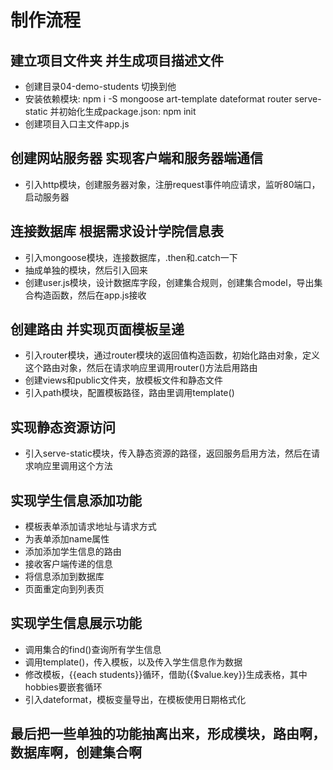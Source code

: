 # 制作流程
## 建立项目文件夹 并生成项目描述文件
- 创建目录04-demo-students  切换到他
- 安装依赖模块: npm i -S mongoose art-template dateformat router serve-static 并初始化生成package.json: npm init
- 创建项目入口主文件app.js
## 创建网站服务器 实现客户端和服务器端通信
- 引入http模块，创建服务器对象，注册request事件响应请求，监听80端口，启动服务器
## 连接数据库 根据需求设计学院信息表
- 引入mongoose模块，连接数据库，.then和.catch一下
- 抽成单独的模块，然后引入回来
- 创建user.js模块，设计数据库字段，创建集合规则，创建集合model，导出集合构造函数，然后在app.js接收
## 创建路由 并实现页面模板呈递
- 引入router模块，通过router模块的返回值构造函数，初始化路由对象，定义这个路由对象，然后在请求响应里调用router()方法启用路由
- 创建views和public文件夹，放模板文件和静态文件
- 引入path模块，配置模板路径，路由里调用template()
## 实现静态资源访问
- 引入serve-static模块，传入静态资源的路径，返回服务启用方法，然后在请求响应里调用这个方法
## 实现学生信息添加功能
- 模板表单添加请求地址与请求方式
- 为表单添加name属性
- 添加添加学生信息的路由
- 接收客户端传递的信息
- 将信息添加到数据库
- 页面重定向到列表页
## 实现学生信息展示功能
- 调用集合的find()查询所有学生信息
- 调用template()，传入模板，以及传入学生信息作为数据
- 修改模板，{{each students}}循环，借助{{$value.key}}生成表格，其中hobbies要嵌套循环
- 引入dateformat，模板变量导出，在模板使用日期格式化

## 最后把一些单独的功能抽离出来，形成模块，路由啊，数据库啊，创建集合啊